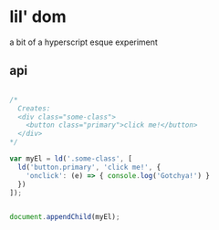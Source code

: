 # lil' dom

a bit of a hyperscript esque experiment

## api

```javascript

/*
  Creates:
  <div class="some-class">
    <button class="primary">click me!</button>
  </div>
*/

var myEl = ld('.some-class', [
  ld('button.primary', 'click me!', {
    'onclick': (e) => { console.log('Gotchya!') }
  })
]);


document.appendChild(myEl);
```
